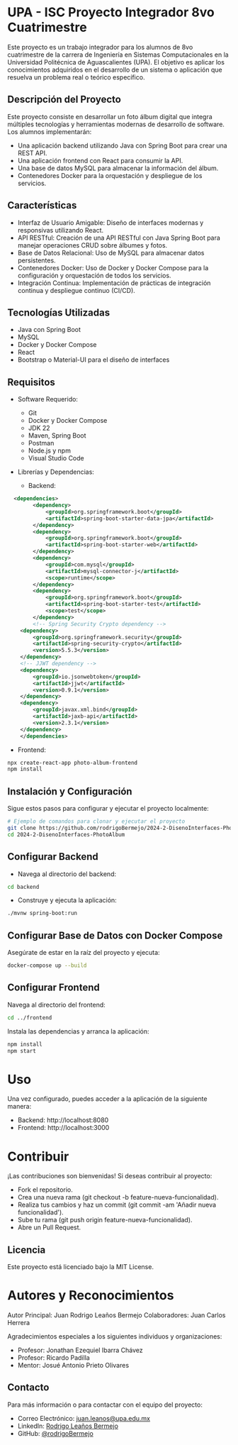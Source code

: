 # UPA - ISC Proyecto Integrador 8vo Cuatrimestre

Este proyecto es un trabajo integrador para los alumnos de 8vo cuatrimestre de la carrera de Ingeniería en Sistemas Computacionales en la Universidad Politécnica de Aguascalientes (UPA). El objetivo es aplicar los conocimientos adquiridos en el desarrollo de un sistema o aplicación que resuelva un problema real o teórico específico.

## Descripción del Proyecto
Este proyecto consiste en desarrollar un foto álbum digital que integra múltiples tecnologías y herramientas modernas de desarrollo de software. Los alumnos implementarán:

- Una aplicación backend utilizando Java con Spring Boot para crear una REST API.
- Una aplicación frontend con React para consumir la API.
- Una base de datos MySQL para almacenar la información del álbum.
- Contenedores Docker para la orquestación y despliegue de los servicios.

## Características

- Interfaz de Usuario Amigable: Diseño de interfaces modernas y responsivas utilizando React.
- API RESTful: Creación de una API RESTful con Java Spring Boot para manejar operaciones CRUD sobre álbumes y fotos.
- Base de Datos Relacional: Uso de MySQL para almacenar datos persistentes.
- Contenedores Docker: Uso de Docker y Docker Compose para la configuración y orquestación de todos los servicios.
- Integración Continua: Implementación de prácticas de integración continua y despliegue continuo (CI/CD).

## Tecnologías Utilizadas

- Java con Spring Boot
- MySQL
- Docker y Docker Compose
- React
- Bootstrap o Material-UI para el diseño de interfaces

## Requisitos

- Software Requerido:

  - Git
  - Docker y Docker Compose
  - JDK 22
  - Maven, Spring Boot
  - Postman
  - Node.js y npm
  - Visual Studio Code
- Librerías y Dependencias:

  - Backend:
```xml
  <dependencies>
		<dependency>
			<groupId>org.springframework.boot</groupId>
			<artifactId>spring-boot-starter-data-jpa</artifactId>
		</dependency>
		<dependency>
			<groupId>org.springframework.boot</groupId>
			<artifactId>spring-boot-starter-web</artifactId>
		</dependency>
		<dependency>
			<groupId>com.mysql</groupId>
			<artifactId>mysql-connector-j</artifactId>
			<scope>runtime</scope>
		</dependency>
		<dependency>
			<groupId>org.springframework.boot</groupId>
			<artifactId>spring-boot-starter-test</artifactId>
			<scope>test</scope>
		</dependency>
		<!-- Spring Security Crypto dependency -->
    <dependency>
        <groupId>org.springframework.security</groupId>
        <artifactId>spring-security-crypto</artifactId>
        <version>5.5.3</version>
    </dependency>
    <!-- JJWT dependency -->
    <dependency>
        <groupId>io.jsonwebtoken</groupId>
        <artifactId>jjwt</artifactId>
        <version>0.9.1</version>
    </dependency>
	<dependency>
		<groupId>javax.xml.bind</groupId>
		<artifactId>jaxb-api</artifactId>
		<version>2.3.1</version>
	</dependency>
	</dependencies>
```
- Frontend:
```bash
npx create-react-app photo-album-frontend
npm install
```
## Instalación y Configuración
Sigue estos pasos para configurar y ejecutar el proyecto localmente:
```bash
# Ejemplo de comandos para clonar y ejecutar el proyecto
git clone https://github.com/rodrigoBermejo/2024-2-DisenoInterfaces-PhotoAlbum.git
cd 2024-2-DisenoInterfaces-PhotoAlbum
```
## Configurar Backend

- Navega al directorio del backend:
```bash
cd backend
```
- Construye y ejecuta la aplicación:
```bash
./mvnw spring-boot:run
```
## Configurar Base de Datos con Docker Compose
Asegúrate de estar en la raíz del proyecto y ejecuta:
```bash
docker-compose up --build
```
## Configurar Frontend
Navega al directorio del frontend:

```bash
cd ../frontend
```
Instala las dependencias y arranca la aplicación:
```bash
npm install
npm start
```
# Uso
Una vez configurado, puedes acceder a la aplicación de la siguiente manera:

- Backend: http://localhost:8080
- Frontend: http://localhost:3000

# Contribuir
¡Las contribuciones son bienvenidas! Si deseas contribuir al proyecto:

- Fork el repositorio.
- Crea una nueva rama (git checkout -b feature-nueva-funcionalidad).
- Realiza tus cambios y haz un commit (git commit -am 'Añadir nueva funcionalidad').
- Sube tu rama (git push origin feature-nueva-funcionalidad).
- Abre un Pull Request.
## Licencia
Este proyecto está licenciado bajo la MIT License.

# Autores y Reconocimientos
Autor Principal: Juan Rodrigo Leaños Bermejo
Colaboradores: Juan Carlos Herrera

Agradecimientos especiales a los siguientes individuos y organizaciones:

- Profesor: Jonathan Ezequiel Ibarra Chávez
- Profesor: Ricardo Padilla
- Mentor: Josué Antonio Prieto Olivares
## Contacto
Para más información o para contactar con el equipo del proyecto:

- Correo Electrónico: juan.leanos@upa.edu.mx
- LinkedIn: [Rodrigo Leaños Bermejo](https://www.linkedin.com/in/rodrigolbermejo/)
- GitHub: [@rodrigoBermejo](https://github.com/rodrigoBermejo)



